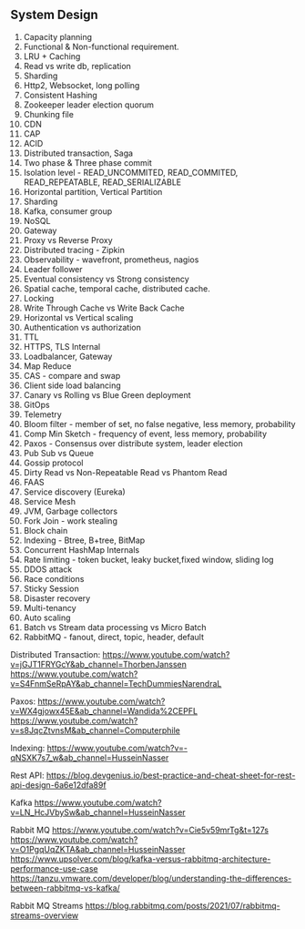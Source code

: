 ## System Design

1. Capacity planning
2. Functional & Non-functional requirement.
3. LRU + Caching
4. Read vs write db, replication
5. Sharding
6. Http2, Websocket, long polling
7. Consistent Hashing
8. Zookeeper leader election quorum
9. Chunking file
10. CDN
11. CAP
12. ACID
13. Distributed transaction, Saga
14. Two phase & Three phase commit
15. Isolation level - READ_UNCOMMITED, READ_COMMITED, READ_REPEATABLE, READ_SERIALIZABLE
16. Horizontal partition, Vertical Partition
17. Sharding
18. Kafka, consumer group
19. NoSQL
20. Gateway
21. Proxy vs Reverse Proxy
22. Distributed tracing - Zipkin
23. Observability - wavefront, prometheus, nagios
24. Leader follower
25. Eventual consistency vs Strong consistency
26. Spatial cache, temporal cache, distributed cache.
27. Locking
28. Write Through Cache vs Write Back Cache
29. Horizontal vs Vertical scaling
30. Authentication vs authorization
31. TTL
32. HTTPS, TLS Internal
33. Loadbalancer, Gateway
34. Map Reduce
35. CAS - compare and swap
36. Client side load balancing
37. Canary vs Rolling vs Blue Green deployment
38. GitOps
39. Telemetry
40. Bloom filter - member of set, no false negative, less memory, probability
41. Comp Min Sketch - frequency of event, less memory, probability
42. Paxos - Consensus over distribute system, leader election
43. Pub Sub vs Queue
44. Gossip protocol
45. Dirty Read vs Non-Repeatable Read vs Phantom Read
46. FAAS
47. Service discovery (Eureka)
48. Service Mesh
49. JVM, Garbage collectors
50. Fork Join - work stealing
51. Block chain
52. Indexing - Btree, B+tree, BitMap
53. Concurrent HashMap Internals
54. Rate limiting - token bucket, leaky bucket,fixed window, sliding log
55. DDOS attack
56. Race conditions
57. Sticky Session
58. Disaster recovery
59. Multi-tenancy
60. Auto scaling
61. Batch vs Stream data processing vs Micro Batch
62. RabbitMQ - fanout, direct, topic, header, default

Distributed Transaction:
https://www.youtube.com/watch?v=jGJT1FRYGcY&ab_channel=ThorbenJanssen
https://www.youtube.com/watch?v=S4FnmSeRpAY&ab_channel=TechDummiesNarendraL

Paxos:
https://www.youtube.com/watch?v=WX4gjowx45E&ab_channel=Wandida%2CEPFL
https://www.youtube.com/watch?v=s8JqcZtvnsM&ab_channel=Computerphile

Indexing:
https://www.youtube.com/watch?v=-qNSXK7s7_w&ab_channel=HusseinNasser

Rest API:
https://blog.devgenius.io/best-practice-and-cheat-sheet-for-rest-api-design-6a6e12dfa89f

Kafka
https://www.youtube.com/watch?v=LN_HcJVbySw&ab_channel=HusseinNasser

Rabbit MQ
https://www.youtube.com/watch?v=Cie5v59mrTg&t=127s
https://www.youtube.com/watch?v=O1PgqUqZKTA&ab_channel=HusseinNasser
https://www.upsolver.com/blog/kafka-versus-rabbitmq-architecture-performance-use-case
https://tanzu.vmware.com/developer/blog/understanding-the-differences-between-rabbitmq-vs-kafka/

Rabbit MQ Streams
https://blog.rabbitmq.com/posts/2021/07/rabbitmq-streams-overview
